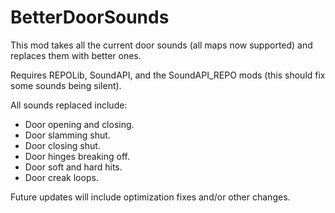 
# BetterDoorSounds

This mod takes all the current door sounds (all maps now supported) and replaces them with better ones.

Requires REPOLib, SoundAPI, and the SoundAPI_REPO mods (this should fix some sounds being silent).

All sounds replaced include:
- Door opening and closing.
- Door slamming shut.
- Door closing shut.
- Door hinges breaking off.
- Door soft and hard hits.
- Door creak loops.

Future updates will include optimization fixes and/or other changes.